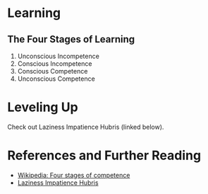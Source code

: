 # Learning

## The Four Stages of Learning

1. Unconscious Incompetence
2. Conscious Incompetence
3. Conscious Competence
4. Unconscious Competence

# Leveling Up

Check out Laziness Impatience Hubris (linked below).

# References and Further Reading

* [Wikipedia: Four stages of competence](http://en.wikipedia.org/wiki/Four_stages_of_competence)
* [Laziness Impatience Hubris](http://c2.com/cgi/wiki?LazinessImpatienceHubris)
